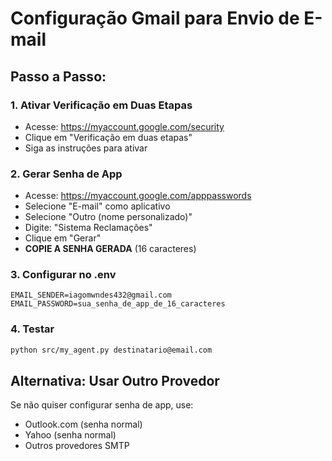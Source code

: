 # Configuração Gmail para Envio de E-mail

## Passo a Passo:

### 1. Ativar Verificação em Duas Etapas
- Acesse: https://myaccount.google.com/security
- Clique em "Verificação em duas etapas"
- Siga as instruções para ativar

### 2. Gerar Senha de App
- Acesse: https://myaccount.google.com/apppasswords
- Selecione "E-mail" como aplicativo
- Selecione "Outro (nome personalizado)"
- Digite: "Sistema Reclamações"
- Clique em "Gerar"
- **COPIE A SENHA GERADA** (16 caracteres)

### 3. Configurar no .env
```
EMAIL_SENDER=iagomwndes432@gmail.com
EMAIL_PASSWORD=sua_senha_de_app_de_16_caracteres
```

### 4. Testar
```bash
python src/my_agent.py destinatario@email.com
```

## Alternativa: Usar Outro Provedor
Se não quiser configurar senha de app, use:
- Outlook.com (senha normal)
- Yahoo (senha normal)
- Outros provedores SMTP